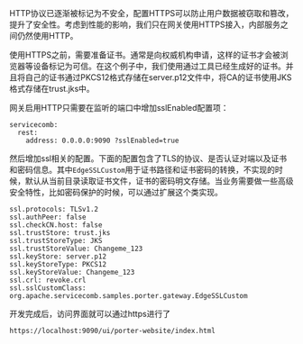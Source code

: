 HTTP协议已逐渐被标记为不安全，配置HTTPS可以防止用户数据被窃取和篡改，提升了安全性。考虑到性能的影响，我们只在网关使用HTTPS接入，内部服务之间仍然使用HTTP。

使用HTTPS之前，需要准备证书。通常是向权威机构申请，这样的证书才会被浏览器等设备标记为可信。在这个例子中，我们使用通过工具已经生成好的证书。并且将自己的证书通过PKCS12格式存储在server.p12文件中，将CA的证书使用JKS格式存储在trust.jks中。

网关启用HTTP只需要在监听的端口中增加sslEnabled配置项：

```
servicecomb:
  rest:
    address: 0.0.0.0:9090 ?sslEnabled=true
```

然后增加ssl相关的配置。下面的配置包含了TLS的协议、是否认证对端以及证书和密码信息。其中```EdgeSSLCustom```用于证书路径和证书密码的转换，不实现的时候，默认从当前目录读取证书文件，证书的密码明文存储。当业务需要做一些高级安全特性，比如密码保护的时候，可以通过扩展这个类实现。

```
ssl.protocols: TLSv1.2
ssl.authPeer: false
ssl.checkCN.host: false
ssl.trustStore: trust.jks
ssl.trustStoreType: JKS
ssl.trustStoreValue: Changeme_123
ssl.keyStore: server.p12
ssl.keyStoreType: PKCS12
ssl.keyStoreValue: Changeme_123
ssl.crl: revoke.crl
ssl.sslCustomClass: org.apache.servicecomb.samples.porter.gateway.EdgeSSLCustom
```

开发完成后，访问界面就可以通过https进行了

```
https://localhost:9090/ui/porter-website/index.html
```



